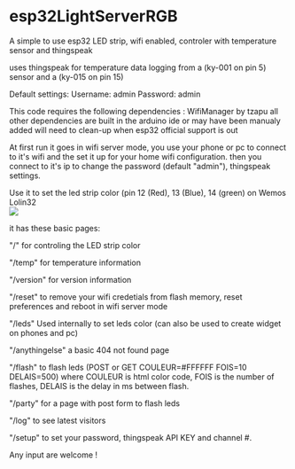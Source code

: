 # esp32LightServerRGB

A simple to use esp32 LED strip, wifi enabled, controler with temperature sensor and thingspeak


uses thingspeak for temperature data logging from a (ky-001 on pin 5) sensor and a (ky-015 on pin 15)


Default settings:
Username: admin
Password: admin


This code requires the following dependencies :
WifiManager by tzapu
all other dependencies are built in the arduino ide
or may have been manualy added will need to clean-up when esp32 official support is out


At first run it goes in wifi server mode, you use your phone or pc to connect to it's wifi
and the set it up for your home wifi configuration. then you connect to it's ip to 
change the password (default "admin"), thingspeak settings.

Use it to set the led strip color (pin 12 (Red), 13 (Blue), 14 (green) on Wemos Lolin32 <br><img src="https://img1.banggood.com/thumb/view/oaupload/banggood/images/2A/7E/7c9a8c11-4420-4946-a25b-bf6994016020.jpg" />


it has these basic pages:

"/" for controling the LED strip color

"/temp" for temperature information

"/version" for version information

"/reset" to remove your wifi credetials from flash memory, reset preferences and reboot in wifi server mode

"/leds" Used internally to set leds color (can also be used to create widget on phones and pc)

"/anythingelse" a basic 404 not found page

"/flash" to flash leds (POST or GET COULEUR=#FFFFFF FOIS=10 DELAIS=500)
  where COULEUR is html color code, FOIS is the number of flashes, DELAIS is the delay in ms between flash.
  
"/party" for a page with post form to flash leds
 
"/log" to see latest visitors

"/setup" to set your password, thingspeak API KEY and channel #.


Any input are welcome !
